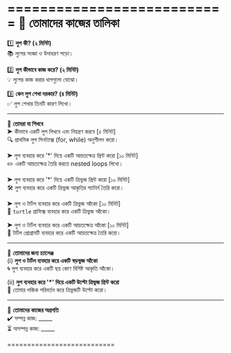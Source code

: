 ===========================
      📝 তোমাদের কাজের তালিকা  
===========================

1️⃣ **লুপ কী? (২ মিনিট)**  
   📚 লুপের সংজ্ঞা ও উদাহরণ পড়ো।  

2️⃣ **লুপ কীভাবে কাজ করে? (২ মিনিট)**  
   💡 লুপের কাজ করার ধাপগুলো বোঝো।  

3️⃣ **কেন লুপ শেখা দরকার? (৪ মিনিট)**  
   ✅ লুপ শেখার তিনটি কারণ লিখো।  

---

📖 **তোমরা যা শিখবে**  
➤  কীভাবে একটি লুপ লিখবে এবং নিয়ন্ত্রণ করবে [৫ মিনিট]  
   🔍 প্রাথমিক লুপ সিনট্যাক্স (for, while) অনুশীলন করো।  

➤  লুপ ব্যবহার করে '*' দিয়ে একটি আয়তক্ষেত্র প্রিন্ট করো [১০ মিনিট]  
   ✏️ একটি আয়তক্ষেত্র তৈরি করতে nested loops লিখো।  

➤  লুপ ব্যবহার করে '*' দিয়ে একটি ত্রিভুজ প্রিন্ট করো [১০ মিনিট]  
   🛠️ লুপ ব্যবহার করে একটি ত্রিভুজ আকৃতির প্যাটার্ন তৈরি করো।  

➤  লুপ ও টার্টল ব্যবহার করে একটি ত্রিভুজ আঁকো [১০ মিনিট]  
   🐢 `turtle` গ্রাফিক্স ব্যবহার করে একটি ত্রিভুজ আঁকো।  

➤  লুপ ও টার্টল ব্যবহার করে একটি আয়তক্ষেত্র আঁকো [১০ মিনিট]  
   🐢 টার্টল প্রোগ্রামটি ব্যবহার করে একটি আয়তক্ষেত্র তৈরি করো।  

---

🎯 **তোমাদের জন্য চ্যালেঞ্জ**  
(i) **লুপ ও টার্টল ব্যবহার করে একটি ষড়ভুজ আঁকো**  
    🌀 লুপ ব্যবহার করে একটি ছয় কোণ বিশিষ্ট আকৃতি আঁকো।  

(ii) **লুপ ব্যবহার করে '*' দিয়ে একটি উল্টো ত্রিভুজ প্রিন্ট করো**  
    🔄 তোমার লজিক পরিবর্তন করে ত্রিভুজটি উল্টো করো।  

---

📅 **তোমাদের কাজের অগ্রগতি**  
✔️ সম্পন্ন কাজ: _____  
⏳ অসম্পন্ন কাজ: _____  

===========================
